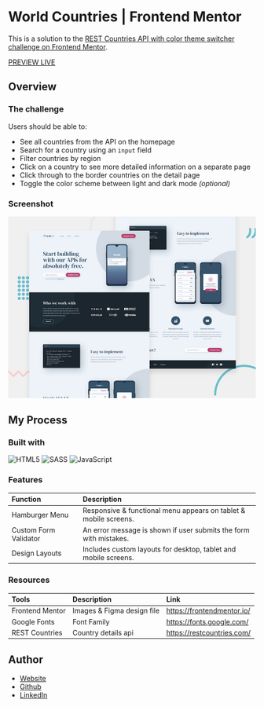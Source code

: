 # World Countries | Frontend Mentor

This is a solution to the [REST Countries API with color theme switcher challenge on Frontend Mentor](https://www.frontendmentor.io/challenges/rest-countries-api-with-color-theme-switcher-5cacc469fec04111f7b848ca). 

[PREVIEW LIVE](https://engrjvramos.github.io/rest-countries-api/)

## Overview

### The challenge

Users should be able to:

- See all countries from the API on the homepage
- Search for a country using an `input` field
- Filter countries by region
- Click on a country to see more detailed information on a separate page
- Click through to the border countries on the detail page
- Toggle the color scheme between light and dark mode _(optional)_

### Screenshot

![](./preview.jpg)


## My Process

### Built with

![HTML5](https://img.shields.io/badge/html5-%23E34F26.svg?style=for-the-badge&logo=html5&logoColor=white) ![SASS](https://img.shields.io/badge/SASS-hotpink.svg?style=for-the-badge&logo=SASS&logoColor=white) ![JavaScript](https://img.shields.io/badge/javascript-%23323330.svg?style=for-the-badge&logo=javascript&logoColor=%23F7DF1E)

### Features

| Function               | Description                                                                |
| :--------------------- | :------------------------------------------------------------------------- |
| Hamburger Menu         | Responsive & functional menu appears on tablet & mobile screens.           |
| Custom Form Validator  | An error message is shown if user submits the form with mistakes.          |
| Design Layouts         | Includes custom layouts for desktop, tablet and mobile screens.            |


### Resources

| Tools             | Description                     | Link                       |
| :---------------- | :----------------------         | :------------------------- |
| Frontend Mentor   | Images & Figma design file      | https://frontendmentor.io/ |
| Google Fonts      | Font Family                     | https://fonts.google.com/  |
| REST Countries    | Country details api             | https://restcountries.com/ |


## Author

- [Website](https://engrjvramos.github.io/personal-website-v1)
- [Github](https://github.com/engrjvramos)
- [LinkedIn](https://www.linkedin.com/in/jose-roberto-ramos-7702b1131/)
